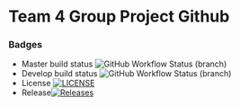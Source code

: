 # Team 4 Group Project Github

### Badges
* Master build status ![GitHub Workflow Status (branch)](https://img.shields.io/github/actions/workflow/status/k4netw/team4groupproject/main.yml?branch=master)
* Develop build status ![GitHub Workflow Status (branch)](https://img.shields.io/github/actions/workflow/status/k4netw/team4groupproject/main.yml?branch=develop)
* License [![LICENSE](https://img.shields.io/github/license/k4netw/team4groupproject.svg?style=flat-square)](https://github.com/k4netw/team4groupproject/blob/master/LICENSE)
* Release[![Releases](https://img.shields.io/github/release/k4netw/team4groupproject/all.svg?style=flat-square)](https://github.com/k4netw/team4groupproject/releases)

